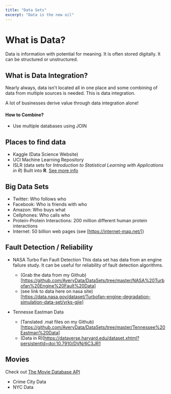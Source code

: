 ```yaml
---
title: "Data Sets"
excerpt: "Data is the new oil"
---
```


# What is Data?
Data is information with potential for meaning. It is often stored digitally. It can be structured or unstructured.

## What is Data Integration?
Nearly always, data isn't located all in one place and some combining of data from multiple sources is needed. This is data integration.   

A lot of businesses derive value through data integration alone!

#### How to Combine?
- Use multiple databases using JOIN

## Places to find data
- Kaggle (Data Science Website)
- UCI Machine Learning Repository
- ISLR (data sets for *Introduction to Statistical Learning with Applications in R*) Built into **R**. [See more info](https://cran.r-project.org/web/packages/ISLR/ISLR.pdf)

## Big Data Sets

- Twitter: Who follows who
- Facebook: Who is friends with who
- Amazon: Who buys what
- Cellphones: Who calls who
- Protein-Protein Interactions: 200 million different human protein interactions
- Internet: 50 billion web pages (see [https://internet-map.net/])

## Fault Detection / Reliability
- NASA Turbo Fan Fault Detection
This data set has data from an engine failure study. It can be useful for reliability of fault detection algorithms.
  - (Grab the data from my Github) [https://github.com/AveryData/DataSets/tree/master/NASA%20Turbofan%20Engine%20Fault%20Data]
  - (see link to data here on nasa site)[https://data.nasa.gov/dataset/Turbofan-engine-degradation-simulation-data-set/vrks-gjie]

- Tennesse Eastman Data
  - (Tanslated .mat files on my Github)[https://github.com/AveryData/DataSets/tree/master/Tennessee%20Eastman%20Data]
  - (Data in R)[https://dataverse.harvard.edu/dataset.xhtml?persistentId=doi:10.7910/DVN/6C3JR1



## Movies
Check out [The Movie Database API](https://developers.themoviedb.org/3/getting-started/introduction)


- Crime City Data
- NYC Data
